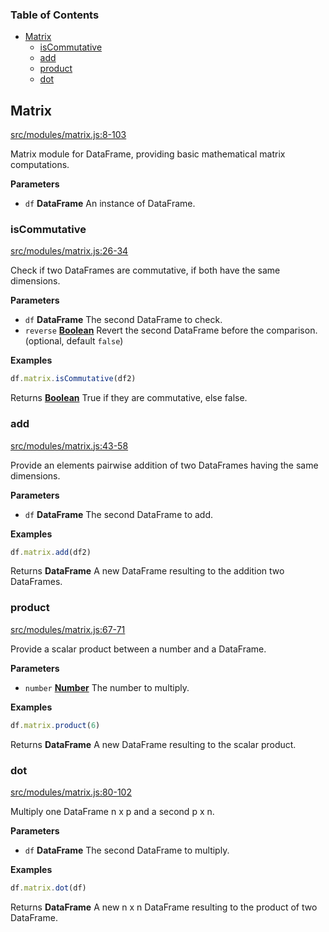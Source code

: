 <!-- Generated by documentation.js. Update this documentation by updating the source code. -->

### Table of Contents

-   [Matrix][1]
    -   [isCommutative][2]
    -   [add][3]
    -   [product][4]
    -   [dot][5]

## Matrix

[src/modules/matrix.js:8-103][6]

Matrix module for DataFrame, providing basic mathematical matrix computations.

**Parameters**

-   `df` **DataFrame** An instance of DataFrame.

### isCommutative

[src/modules/matrix.js:26-34][7]

Check if two DataFrames are commutative, if both have the same dimensions.

**Parameters**

-   `df` **DataFrame** The second DataFrame to check.
-   `reverse` **[Boolean][8]** Revert the second DataFrame before the comparison. (optional, default `false`)

**Examples**

```javascript
df.matrix.isCommutative(df2)
```

Returns **[Boolean][8]** True if they are commutative, else false.

### add

[src/modules/matrix.js:43-58][9]

Provide an elements pairwise addition of two DataFrames having the same dimensions.

**Parameters**

-   `df` **DataFrame** The second DataFrame to add.

**Examples**

```javascript
df.matrix.add(df2)
```

Returns **DataFrame** A new DataFrame resulting to the addition two DataFrames.

### product

[src/modules/matrix.js:67-71][10]

Provide a scalar product between a number and a DataFrame.

**Parameters**

-   `number` **[Number][11]** The number to multiply.

**Examples**

```javascript
df.matrix.product(6)
```

Returns **DataFrame** A new DataFrame resulting to the scalar product.

### dot

[src/modules/matrix.js:80-102][12]

Multiply one DataFrame n x p and a second p x n.

**Parameters**

-   `df` **DataFrame** The second DataFrame to multiply.

**Examples**

```javascript
df.matrix.dot(df)
```

Returns **DataFrame** A new n x n DataFrame resulting to the product of two DataFrame.

[1]: #matrix

[2]: #iscommutative

[3]: #add

[4]: #product

[5]: #dot

[6]: https://github.com/Gmousse/dataframe-js/blob/519708cd5edea0cc2721ea668f4619637b09c9d9/src/modules/matrix.js#L8-L103 "Source code on GitHub"

[7]: https://github.com/Gmousse/dataframe-js/blob/519708cd5edea0cc2721ea668f4619637b09c9d9/src/modules/matrix.js#L26-L34 "Source code on GitHub"

[8]: https://developer.mozilla.org/docs/Web/JavaScript/Reference/Global_Objects/Boolean

[9]: https://github.com/Gmousse/dataframe-js/blob/519708cd5edea0cc2721ea668f4619637b09c9d9/src/modules/matrix.js#L43-L58 "Source code on GitHub"

[10]: https://github.com/Gmousse/dataframe-js/blob/519708cd5edea0cc2721ea668f4619637b09c9d9/src/modules/matrix.js#L67-L71 "Source code on GitHub"

[11]: https://developer.mozilla.org/docs/Web/JavaScript/Reference/Global_Objects/Number

[12]: https://github.com/Gmousse/dataframe-js/blob/519708cd5edea0cc2721ea668f4619637b09c9d9/src/modules/matrix.js#L80-L102 "Source code on GitHub"
